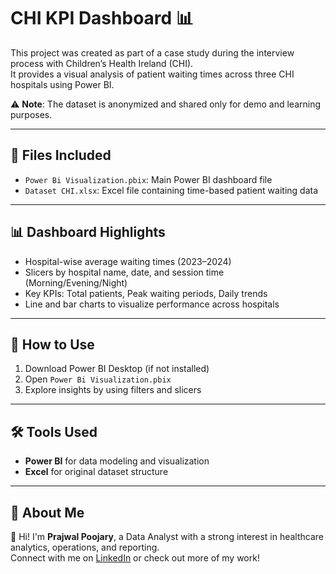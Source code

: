 # CHI KPI Dashboard 📊

This project was created as part of a case study during the interview process with Children’s Health Ireland (CHI).  
It provides a visual analysis of patient waiting times across three CHI hospitals using Power BI.

⚠️ **Note**: The dataset is anonymized and shared only for demo and learning purposes.

---

## 📁 Files Included
- `Power Bi Visualization.pbix`: Main Power BI dashboard file
- `Dataset CHI.xlsx`: Excel file containing time-based patient waiting data

---

## 📊 Dashboard Highlights
- Hospital-wise average waiting times (2023–2024)
- Slicers by hospital name, date, and session time (Morning/Evening/Night)
- Key KPIs: Total patients, Peak waiting periods, Daily trends
- Line and bar charts to visualize performance across hospitals

---

## 🚀 How to Use
1. Download Power BI Desktop (if not installed)
2. Open `Power Bi Visualization.pbix`
3. Explore insights by using filters and slicers

---

## 🛠 Tools Used
- **Power BI** for data modeling and visualization
- **Excel** for original dataset structure

---

## 🙋 About Me

👋 Hi! I'm **Prajwal Poojary**, a Data Analyst with a strong interest in healthcare analytics, operations, and reporting.  
Connect with me on [LinkedIn](https://www.linkedin.com/in/prajwalpoojary) or check out more of my work!
